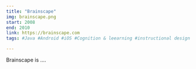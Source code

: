 ```yaml
---
title: "Brainscape"
img: brainscape.png
start: 2008
end: 2010
link: https://brainscape.com
tags: #Java #Android #iOS #Cognition & leearning #instructional design

---
```

Brainscape is ....


